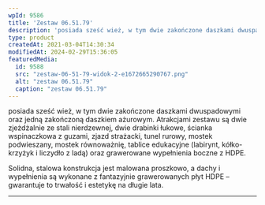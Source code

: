 ```yaml
---
wpId: 9586
title: 'Zestaw 06.51.79'
description: 'posiada sześć wież, w tym dwie zakończone daszkami dwuspadowymi oraz jedną zakończoną daszkiem ażurowym. Atrakcjami zestawu są dwie zjeżdżalnie ze stali nierdzewnej, dwie drabinki łukowe, ścianka wspinaczkowa z guzami, zjazd strażacki, tunel rurowy, mostek podwieszany, mostek równoważnię, tablice edukacyjne (labirynt, kółko-krzyżyk i liczydło z ladą) oraz grawerowane wypełnienia boczne z HDPE. Solidna, stalowa konstrukcja jest ...'
type: product
createdAt: 2021-03-04T14:30:34
modifiedAt: 2024-02-29T15:36:05
featuredMedia:
  id: 9588
  src: "zestaw-06-51-79-widok-2-e1672665290767.png"
  alt: "zestaw 06.51.79"
  caption: "zestaw 06.51.79"
---
```



posiada sześć wież, w tym dwie zakończone daszkami dwuspadowymi oraz jedną zakończoną daszkiem ażurowym. Atrakcjami zestawu są dwie zjeżdżalnie ze stali nierdzewnej, dwie drabinki łukowe, ścianka wspinaczkowa z guzami, zjazd strażacki, tunel rurowy, mostek podwieszany, mostek równoważnię, tablice edukacyjne (labirynt, kółko-krzyżyk i liczydło z ladą) oraz grawerowane wypełnienia boczne z HDPE.

Solidna, stalowa konstrukcja jest malowana proszkowo, a dachy i wypełnienia są wykonane z fantazyjnie grawerowanych płyt HDPE – gwarantuje to trwałość i estetykę na długie lata.

* * *